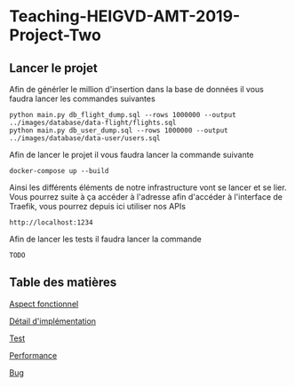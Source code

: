 # Teaching-HEIGVD-AMT-2019-Project-Two

## Lancer le projet
Afin de générler le million d'insertion dans la base de données il vous faudra lancer les commandes suivantes 

```
python main.py db_flight_dump.sql --rows 1000000 --output ../images/database/data-flight/flights.sql
python main.py db_user_dump.sql --rows 1000000 --output ../images/database/data-user/users.sql
```

Afin de lancer le projet il vous faudra lancer la commande suivante 

```
docker-compose up --build
```
Ainsi les différents éléments de notre infrastructure vont se lancer et se lier. Vous pourrez suite à ça accéder à l'adresse afin d'accéder à l'interface de Traefik, vous pourrez depuis ici utiliser nos APIs
```
http://localhost:1234
```
Afin de lancer les tests il faudra lancer la commande

```
TODO
```

## Table des matières

[Aspect fonctionnel](https://github.com/IxSysTech/TrainingREST/blob/master/rapport/functional_aspect.md)

[Détail d'implémentation](https://github.com/panticne/Teaching-HEIGVD-AMT-2019-Project-One/blob/master/markdowns/modelisation.md)

[Test](https://github.com/panticne/Teaching-HEIGVD-AMT-2019-Project-One/blob/master/markdowns/test.md)

[Performance](https://github.com/panticne/Teaching-HEIGVD-AMT-2019-Project-One/blob/master/markdowns/test.md)

[Bug](https://github.com/panticne/Teaching-HEIGVD-AMT-2019-Project-One/blob/master/markdowns/test.md)
